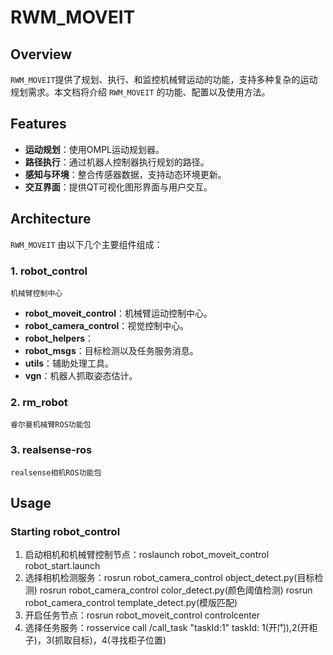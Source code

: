 # RWM_MOVEIT

## Overview

`RWM_MOVEIT`提供了规划、执行、和监控机械臂运动的功能，支持多种复杂的运动规划需求。本文档将介绍 `RWM_MOVEIT` 的功能、配置以及使用方法。

## Features

- **运动规划**：使用OMPL运动规划器。
- **路径执行**：通过机器人控制器执行规划的路径。
- **感知与环境**：整合传感器数据，支持动态环境更新。
- **交互界面**：提供QT可视化图形界面与用户交互。

## Architecture

`RWM_MOVEIT` 由以下几个主要组件组成：

### 1. robot_control
    机械臂控制中心
- **robot_moveit_control**：机械臂运动控制中心。
- **robot_camera_control**：视觉控制中心。
- **robot_helpers**：
- **robot_msgs**：目标检测以及任务服务消息。
- **utils**：辅助处理工具。
- **vgn**：机器人抓取姿态估计。

### 2. rm_robot
    睿尔曼机械臂ROS功能包

### 3. realsense-ros
    realsense相机ROS功能包

## Usage

### Starting robot_control

1. 启动相机和机械臂控制节点：roslaunch robot_moveit_control robot_start.launch
2. 选择相机检测服务：rosrun robot_camera_control object_detect.py(目标检测)
                  rosrun robot_camera_control color_detect.py(颜色阈值检测)
                  rosrun robot_camera_control template_detect.py(模版匹配)
3. 开启任务节点：rosrun robot_moveit_control controlcenter
4. 选择任务服务：rosservice call /call_task "taskId:1"
            taskId: 1(开门),2(开柜子)，3(抓取目标)，4(寻找柜子位置)
